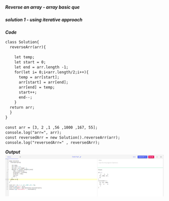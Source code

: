 ##### Reverse an array - array basic que

##### solution 1 - using iterative approach

***Code***
```
class Solution{
  reverseArr(arr){
    
    let temp;
    let start = 0;
    let end = arr.length -1;
    for(let i= 0;i<arr.length/2;i++){
      temp = arr[start];
      arr[start] = arr[end];
      arr[end] = temp;
      start++;
      end--;
    }
  return arr;
  }
}

const arr = [3, 2 ,1 ,56 ,1000 ,167, 55];
console.log("arr=", arr);
const reversedArr = new Solution().reverseArr(arr);
console.log("reversedArr=" , reversedArr);
```

***Output***
![Alt text](image-1.png)

